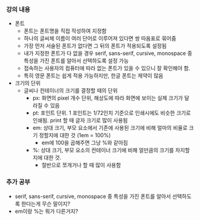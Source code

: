 ### 강의 내용

- 폰트
  - 폰트는 폰트명을 직접 작성하여 지정함
  - 하나의 글씨체 이름이 여러 단어로 이루어져 있다면 쌍 따옴표로 묶어줌
  - 가장 먼저 서술된 폰트가 없다면 그 뒤의 폰트가 적용되도록 설정됨
  - 내가 지정한 폰트가 다 없을 경우 serif, sans-serif, cursive, monospace 중 특성을 가진 폰트를 알아서 선택하도록 설정 가능
  - 접속하는 사용자의 컴퓨터에 따라 없는 폰트가 있을 수 있으니 잘 확인해야 함.
  - 특히 영문 폰트는 쉽게 적용 가능하지만, 한글 폰트는 제약이 많음
- 크기의 단위
  - 글씨나 컨테이너의 크기를 결정할 때의 단위
    - px: 화면의 pixel 개수 단위, 해상도에 따라 화면에 보이는 실제 크기가 달라질 수 있음
    - pt: 포인트 단위. 1 포인트는 1/72인치 기준으로 인쇄시에도 비슷한 크기로 인쇄됨. print 할 때 글자 크기로 많이 사용됨
    - em: 상대 크기, 부모 요소에서 기존에 사용된 크기에 비해 얼마의 비율로 크기 정할지에 대한 것 (1em = 100%)
      - em에 100을 곱해주면 그냥 %와 같아짐
    - %: 상대 크기, 부모 요소의 컨테이너 크기에 비해 얼만큼의 크기를 차지할지에 대한 것.
      - 절반으로 쪼개거나 할 때 많이 사용함

### 추가 공부

- serif, sans-serif, cursive, monospace 중 특성을 가진 폰트를 알아서 선택하도록 한다는게 무슨 말이지?
- em이랑 %는 뭐가 다른거지?
